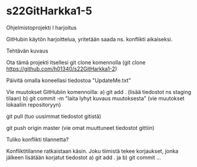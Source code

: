 # s22GitHarkka1-5
Ohjelmistoprojekti I harjoitus

GitHubin käytön harjoittelua, yritetään saada ns. konflikti aikaiseksi.

Tehtävän kuvaus

Ota tämä projekti itsellesi git clone komennolla (git clone https://github.com/h01340/s22GitHarkka1-2)

Päivitä omalla koneellasi tiedostoa "UpdateMe.txt"

Vie muutokset GitHubiin komennoilla: a) git add . (lisää tiedostot ns staging tilaan) b) git commit -m "laita lyhyt kuvaus muutoksesta" (vie muutokset lokaaliin repositoryyn)

git pull (tuo uusimmat tiedostot gitistä)

git push origin master (vie omat muuttuneet tiedostot gittiin)

Tuliko konflikti tilannetta?

Konfliktitilanne ratkaistaan käsin. Joku tiimistä tekee korjaukset, jonka jälkeen lisätään korjatut tiedostot a) git add . ja b) git commit ...
